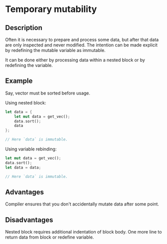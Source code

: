 # Temporary mutability

## Description

Often it is necessary to prepare and process some data, but after that data are
only inspected and never modified. The intention can be made explicit by redefining
the mutable variable as immutable.

It can be done either by processing data within a nested block or by redefining
the variable.

## Example

Say, vector must be sorted before usage.

Using nested block:

```rust
let data = {
    let mut data = get_vec();
    data.sort();
    data
};

// Here `data` is immutable.
```

Using variable rebinding:

```rust
let mut data = get_vec();
data.sort();
let data = data;

// Here `data` is immutable.
```

## Advantages

Compiler ensures that you don't accidentally mutate data after some point.

## Disadvantages

Nested block requires additional indentation of block body.
One more line to return data from block or redefine variable.
